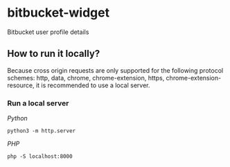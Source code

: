 # bitbucket-widget

Bitbucket user profile details

## How to run it locally?

Because cross origin requests are only supported for the following protocol schemes: http, data, chrome, chrome-extension, https, chrome-extension-resource, it is recommended to use a local server.

### Run a local server

*Python*

    python3 -m http.server

*PHP*

    php -S localhost:8000
